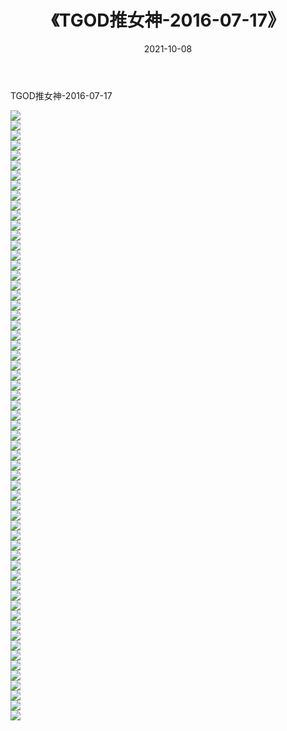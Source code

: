 ﻿---
layout: post
title:  《TGOD推女神-2016-07-17》
date:   2021-10-08
img: http://img.660000.xyz/Sharelink/网络美图/2021/TGOD推女神-2016-07-17/000.jpg
categories: [美女, 清纯, 唯美]
---

TGOD推女神-2016-07-17

  ![](http://img.660000.xyz/Sharelink/网络美图/2021/TGOD推女神-2016-07-17/001.jpg) <br> ![](http://img.660000.xyz/Sharelink/网络美图/2021/TGOD推女神-2016-07-17/002.jpg) <br> ![](http://img.660000.xyz/Sharelink/网络美图/2021/TGOD推女神-2016-07-17/003.jpg) <br> ![](http://img.660000.xyz/Sharelink/网络美图/2021/TGOD推女神-2016-07-17/004.jpg) <br> ![](http://img.660000.xyz/Sharelink/网络美图/2021/TGOD推女神-2016-07-17/005.jpg) <br> ![](http://img.660000.xyz/Sharelink/网络美图/2021/TGOD推女神-2016-07-17/006.jpg) <br> ![](http://img.660000.xyz/Sharelink/网络美图/2021/TGOD推女神-2016-07-17/007.jpg) <br> ![](http://img.660000.xyz/Sharelink/网络美图/2021/TGOD推女神-2016-07-17/008.jpg) <br> ![](http://img.660000.xyz/Sharelink/网络美图/2021/TGOD推女神-2016-07-17/009.jpg) <br> ![](http://img.660000.xyz/Sharelink/网络美图/2021/TGOD推女神-2016-07-17/010.jpg) <br> ![](http://img.660000.xyz/Sharelink/网络美图/2021/TGOD推女神-2016-07-17/011.jpg) <br> ![](http://img.660000.xyz/Sharelink/网络美图/2021/TGOD推女神-2016-07-17/012.jpg) <br> ![](http://img.660000.xyz/Sharelink/网络美图/2021/TGOD推女神-2016-07-17/013.jpg) <br> ![](http://img.660000.xyz/Sharelink/网络美图/2021/TGOD推女神-2016-07-17/014.jpg) <br> ![](http://img.660000.xyz/Sharelink/网络美图/2021/TGOD推女神-2016-07-17/015.jpg) <br> ![](http://img.660000.xyz/Sharelink/网络美图/2021/TGOD推女神-2016-07-17/016.jpg) <br> ![](http://img.660000.xyz/Sharelink/网络美图/2021/TGOD推女神-2016-07-17/017.jpg) <br> ![](http://img.660000.xyz/Sharelink/网络美图/2021/TGOD推女神-2016-07-17/018.jpg) <br> ![](http://img.660000.xyz/Sharelink/网络美图/2021/TGOD推女神-2016-07-17/019.jpg) <br> ![](http://img.660000.xyz/Sharelink/网络美图/2021/TGOD推女神-2016-07-17/020.jpg) <br> ![](http://img.660000.xyz/Sharelink/网络美图/2021/TGOD推女神-2016-07-17/021.jpg) <br> ![](http://img.660000.xyz/Sharelink/网络美图/2021/TGOD推女神-2016-07-17/022.jpg) <br> ![](http://img.660000.xyz/Sharelink/网络美图/2021/TGOD推女神-2016-07-17/023.jpg) <br> ![](http://img.660000.xyz/Sharelink/网络美图/2021/TGOD推女神-2016-07-17/024.jpg) <br> ![](http://img.660000.xyz/Sharelink/网络美图/2021/TGOD推女神-2016-07-17/025.jpg) <br> ![](http://img.660000.xyz/Sharelink/网络美图/2021/TGOD推女神-2016-07-17/026.jpg) <br> ![](http://img.660000.xyz/Sharelink/网络美图/2021/TGOD推女神-2016-07-17/027.jpg) <br> ![](http://img.660000.xyz/Sharelink/网络美图/2021/TGOD推女神-2016-07-17/028.jpg) <br> ![](http://img.660000.xyz/Sharelink/网络美图/2021/TGOD推女神-2016-07-17/029.jpg) <br> ![](http://img.660000.xyz/Sharelink/网络美图/2021/TGOD推女神-2016-07-17/030.jpg) <br> ![](http://img.660000.xyz/Sharelink/网络美图/2021/TGOD推女神-2016-07-17/031.jpg) <br> ![](http://img.660000.xyz/Sharelink/网络美图/2021/TGOD推女神-2016-07-17/032.jpg) <br> ![](http://img.660000.xyz/Sharelink/网络美图/2021/TGOD推女神-2016-07-17/033.jpg) <br> ![](http://img.660000.xyz/Sharelink/网络美图/2021/TGOD推女神-2016-07-17/034.jpg) <br> ![](http://img.660000.xyz/Sharelink/网络美图/2021/TGOD推女神-2016-07-17/035.jpg) <br> ![](http://img.660000.xyz/Sharelink/网络美图/2021/TGOD推女神-2016-07-17/036.jpg) <br> ![](http://img.660000.xyz/Sharelink/网络美图/2021/TGOD推女神-2016-07-17/037.jpg) <br> ![](http://img.660000.xyz/Sharelink/网络美图/2021/TGOD推女神-2016-07-17/038.jpg) <br> ![](http://img.660000.xyz/Sharelink/网络美图/2021/TGOD推女神-2016-07-17/039.jpg) <br> ![](http://img.660000.xyz/Sharelink/网络美图/2021/TGOD推女神-2016-07-17/040.jpg) <br> ![](http://img.660000.xyz/Sharelink/网络美图/2021/TGOD推女神-2016-07-17/041.jpg) <br> ![](http://img.660000.xyz/Sharelink/网络美图/2021/TGOD推女神-2016-07-17/042.jpg) <br> ![](http://img.660000.xyz/Sharelink/网络美图/2021/TGOD推女神-2016-07-17/043.jpg) <br> ![](http://img.660000.xyz/Sharelink/网络美图/2021/TGOD推女神-2016-07-17/044.jpg) <br> ![](http://img.660000.xyz/Sharelink/网络美图/2021/TGOD推女神-2016-07-17/045.jpg) <br> ![](http://img.660000.xyz/Sharelink/网络美图/2021/TGOD推女神-2016-07-17/046.jpg) <br> ![](http://img.660000.xyz/Sharelink/网络美图/2021/TGOD推女神-2016-07-17/047.jpg) <br> ![](http://img.660000.xyz/Sharelink/网络美图/2021/TGOD推女神-2016-07-17/048.jpg) <br> ![](http://img.660000.xyz/Sharelink/网络美图/2021/TGOD推女神-2016-07-17/049.jpg) <br> ![](http://img.660000.xyz/Sharelink/网络美图/2021/TGOD推女神-2016-07-17/050.jpg) <br> ![](http://img.660000.xyz/Sharelink/网络美图/2021/TGOD推女神-2016-07-17/051.jpg) <br> ![](http://img.660000.xyz/Sharelink/网络美图/2021/TGOD推女神-2016-07-17/052.jpg) <br> ![](http://img.660000.xyz/Sharelink/网络美图/2021/TGOD推女神-2016-07-17/053.jpg) <br> ![](http://img.660000.xyz/Sharelink/网络美图/2021/TGOD推女神-2016-07-17/054.jpg) <br> ![](http://img.660000.xyz/Sharelink/网络美图/2021/TGOD推女神-2016-07-17/055.jpg) <br> ![](http://img.660000.xyz/Sharelink/网络美图/2021/TGOD推女神-2016-07-17/056.jpg) <br> ![](http://img.660000.xyz/Sharelink/网络美图/2021/TGOD推女神-2016-07-17/057.jpg) <br> ![](http://img.660000.xyz/Sharelink/网络美图/2021/TGOD推女神-2016-07-17/058.jpg) <br> ![](http://img.660000.xyz/Sharelink/网络美图/2021/TGOD推女神-2016-07-17/059.jpg) <br> ![](http://img.660000.xyz/Sharelink/网络美图/2021/TGOD推女神-2016-07-17/060.jpg) <br> ![](http://img.660000.xyz/Sharelink/网络美图/2021/TGOD推女神-2016-07-17/061.jpg) <br>
